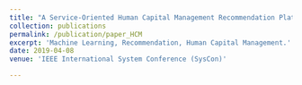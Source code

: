 ```yaml
---
title: "A Service-Oriented Human Capital Management Recommendation Platform"
collection: publications
permalink: /publication/paper_HCM
excerpt: 'Machine Learning, Recommendation, Human Capital Management.'
date: 2019-04-08
venue: 'IEEE International System Conference (SysCon)'

---
```


<!-- Recommended citation: Your Name, You. (2009). "Paper Title Number 1." <i>Journal 1</i>. 1(1). -->
